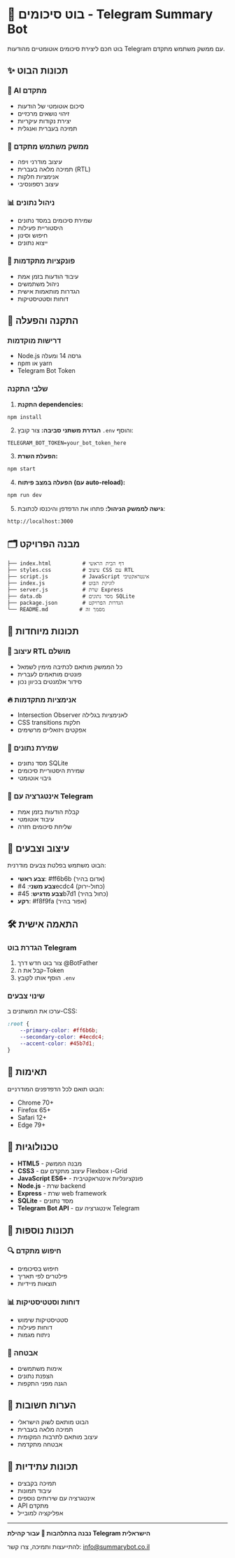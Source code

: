 # 🤖 בוט סיכומים - Telegram Summary Bot

בוט חכם ליצירת סיכומים אוטומטיים מהודעות Telegram עם ממשק משתמש מתקדם.

## ✨ תכונות הבוט

### 🧠 AI מתקדם
- סיכום אוטומטי של הודעות
- זיהוי נושאים מרכזיים
- יצירת נקודות עיקריות
- תמיכה בעברית ואנגלית

### 🎨 ממשק משתמש מתקדם
- עיצוב מודרני ויפה
- תמיכה מלאה בעברית (RTL)
- אנימציות חלקות
- עיצוב רספונסיבי

### 📊 ניהול נתונים
- שמירת סיכומים במסד נתונים
- היסטוריית פעילות
- חיפוש וסינון
- ייצוא נתונים

### 🔧 פונקציות מתקדמות
- עיבוד הודעות בזמן אמת
- ניהול משתמשים
- הגדרות מותאמות אישית
- דוחות וסטטיסטיקות

## 🚀 התקנה והפעלה

### דרישות מוקדמות
- Node.js גרסה 14 ומעלה
- npm או yarn
- Telegram Bot Token

### שלבי התקנה

1. **התקנת dependencies:**
```bash
npm install
```

2. **הגדרת משתני סביבה:**
צור קובץ `.env` והוסף:
```
TELEGRAM_BOT_TOKEN=your_bot_token_here
```

3. **הפעלת השרת:**
```bash
npm start
```

4. **הפעלה במצב פיתוח (עם auto-reload):**
```bash
npm run dev
```

5. **גישה לממשק הניהול:**
פתחו את הדפדפן והיכנסו לכתובת:
```
http://localhost:3000
```

## 🗂️ מבנה הפרויקט

```
├── index.html          # דף הבית הראשי
├── styles.css          # עיצוב CSS עם RTL
├── script.js           # JavaScript אינטראקטיבי
├── index.js            # לוגיקת הבוט
├── server.js           # שרת Express
├── data.db             # מסד נתונים SQLite
├── package.json        # הגדרות הפרויקט
└── README.md          # מסמך זה
```

## 🎯 תכונות מיוחדות

### 🌟 עיצוב RTL מושלם
- כל הממשק מותאם לכתיבה מימין לשמאל
- פונטים מותאמים לעברית
- סידור אלמנטים בכיוון נכון

### 🔥 אנימציות מתקדמות
- Intersection Observer לאנימציות בגלילה
- CSS transitions חלקות
- אפקטים ויזואליים מרשימים

### 💾 שמירת נתונים
- מסד נתונים SQLite
- שמירת היסטוריית סיכומים
- גיבוי אוטומטי

### 📧 אינטגרציה עם Telegram
- קבלת הודעות בזמן אמת
- עיבוד אוטומטי
- שליחת סיכומים חזרה

## 🎨 עיצוב וצבעים

הבוט משתמש בפלטת צבעים מודרנית:
- **צבע ראשי**: #ff6b6b (אדום בהיר)
- **צבע משני**: #4ecdc4 (כחול-ירוק)
- **צבע מדגיש**: #45b7d1 (כחול בהיר)
- **רקע**: #f8f9fa (אפור בהיר)

## 🛠️ התאמה אישית

### הגדרת בוט Telegram
1. צור בוט חדש דרך @BotFather
2. קבל את ה-Token
3. הוסף אותו לקובץ `.env`

### שינוי צבעים
ערכו את המשתנים ב-CSS:

```css
:root {
    --primary-color: #ff6b6b;
    --secondary-color: #4ecdc4;
    --accent-color: #45b7d1;
}
```

## 📱 תאימות

הבוט תואם לכל הדפדפנים המודרניים:
- Chrome 70+
- Firefox 65+
- Safari 12+
- Edge 79+

## 🔧 טכנולוגיות

- **HTML5** - מבנה הממשק
- **CSS3** - עיצוב מתקדם עם Flexbox ו-Grid
- **JavaScript ES6+** - פונקציונליות אינטראקטיבית
- **Node.js** - שרת backend
- **Express** - שרת web framework
- **SQLite** - מסד נתונים
- **Telegram Bot API** - אינטגרציה עם Telegram

## 🎉 תכונות נוספות

### 🔍 חיפוש מתקדם
- חיפוש בסיכומים
- פילטרים לפי תאריך
- תוצאות מיידיות

### 📊 דוחות וסטטיסטיקות
- סטטיסטיקות שימוש
- דוחות פעילות
- ניתוח מגמות

### 🔐 אבטחה
- אימות משתמשים
- הצפנת נתונים
- הגנה מפני התקפות

## 🎊 הערות חשובות

- הבוט מותאם לשוק הישראלי
- תמיכה מלאה בעברית
- עיצוב מותאם לתרבות המקומית
- אבטחה מתקדמת

## 🔮 תכונות עתידיות

- תמיכה בקבצים
- עיבוד תמונות
- אינטגרציה עם שירותים נוספים
- API מתקדם
- אפליקציה למובייל

---

**נבנה בהתלהבות 💙 עבור קהילת Telegram הישראלית**

להתייעצות ותמיכה, צרו קשר: info@summarybot.co.il